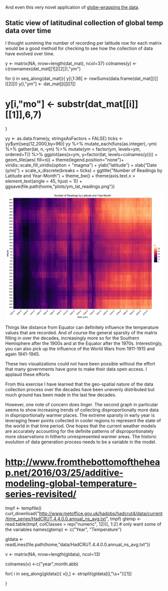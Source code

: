 And even this very novel application of [globe-wrapping the data](http://blog.revolutionanalytics.com/2016/10/warming-globe.html).



## Static view of latitudinal collection of global temp data over time

I thought summing the number of recording per latitude row for each matrix would be a good method for checking to see how the collection of data have evolved over time.

y <- matrix(NA, nrow=length(dat_mat), ncol=37)
colnames(y) <-c(rownames(dat_mat[[1]][[2]]),"ym")

for  (i in seq_along(dat_mat)){
  y[i,1:36]   <- rowSums(data.frame(dat_mat[[i]][[2]]))
  y[i,"ym"] <- dat_mat[[i]][[1]]
  # y[i,"mo"] <- substr(dat_mat[[i]][[1]],6,7)
}

yy <- as.data.frame(y, stringsAsFactors = FALSE)
ticks <- yy$ym[seq(12,2000,by=96)]
yy %>%
  mutate_each(funs(as.integer),-ym) %>%
  gather(lat, n,-ym) %>%
  mutate(ym = factor(ym, levels=ym, ordered=T)) %>%
  ggplot(aes(x=ym,  y=factor(lat, levels=colnames(y)))) +
  geom_tile(aes( fill=n)) + theme(legend.position="none")+
  viridis::scale_fill_viridis(option = "magma") +
  ylab("latitude") + xlab("Date (y/m)") +
  scale_x_discrete(breaks = ticks) +
  ggtitle("Number of Readings by Latitude and Year-Month") + theme_bw() +
  theme(axis.text.x = element_text(angle = 45, hjust = 1)) +
  ggsave(file.path(home,"plots/ym_lat_readings.png"))


![](/images/ym_lat_readings.png)





Things like distance from Equator can definitely influence the temperature values that are recorded. And of course the general sparsity of the matrix filling in over the decades, increasingly more so for the Southern Hemisphere after the 1900s and at the Equator after the 1970s. Interestingly, you can also pick up the influence of the World Wars from 1911-1915 and again 1941-1945.

These two visualizations could not have been possible without the effort that many governments have gone to make their data open access. I applaud these efforts.

From this exercise I have learned that the geo-spatial nature of the data collection process over the decades have been unevenly distributed but much ground has been made in the last few decades. 

However, one note of concern does linger. The second graph in particular seems to show increasing trends of collecting disproportionally more data in disproportionally warmer places. The extreme sparsity in early year is leveraging fewer points collected in cooler regions to represent the state of the world in that time period. One hopes that the current weather models are accurately accounting for the definite patterns of disproportionately more observations in hitherto unrespresented warmer areas. The historic evolution of data generation process needs to be a variable in the model.




# http://www.fromthebottomoftheheap.net/2016/03/25/additive-modeling-global-temperature-series-revisited/
tmpf <- tempfile()
curl_download("http://www.metoffice.gov.uk/hadobs/hadcrut4/data/current/time_series/HadCRUT.4.4.0.0.annual_ns_avg.txt", tmpf)
gtemp <- read.table(tmpf, colClasses = rep("numeric", 12))[, 1:2] # only want some of the variables
names(gtemp) <- c("Year", "Temperature")

gldata <- readLines(file.path(home,"data/HadCRUT.4.4.0.0.annual_ns_avg.txt"))


v <- matrix(NA, nrow=length(gldata), ncol=13)

colnames(v) <-c("year",month.abb)

for( i in seq_along(gldata)){
  v[i,] <- strsplit(gldata[i],"\\s+")[[1]]

}